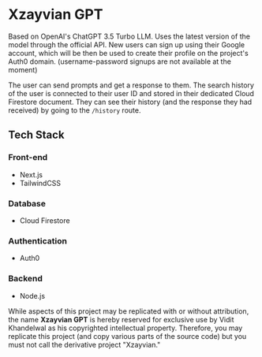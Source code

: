 # Xzayvian GPT

Based on OpenAI's ChatGPT 3.5 Turbo LLM. Uses the latest version of the model through the official API. New users can sign up using their Google account, which will be then be used to create their profile on the project's Auth0 domain. (username-password signups are not available at the moment)

The user can send prompts and get a response to them. The search history of the user is connected to their user ID and stored in their dedicated Cloud Firestore document. They can see their history (and the response they had received) by going to the ```/history``` route. 

## Tech Stack

### Front-end

* Next.js
* TailwindCSS

### Database

* Cloud Firestore

### Authentication

* Auth0

### Backend

* Node.js

While aspects of this project may be replicated with or without attribution, the name **Xzayvian GPT** is hereby reserved for exclusive use by Vidit Khandelwal as his copyrighted intellectual property. Therefore, you may replicate this project (and copy various parts of the source code) but you must not call the derivative project "Xzayvian."
